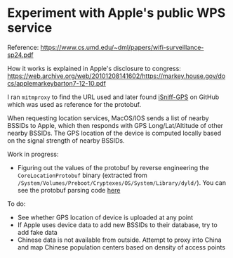 # Experiment with Apple's public WPS service
Reference: https://www.cs.umd.edu/~dml/papers/wifi-surveillance-sp24.pdf

How it works is explained in Apple's disclosure to congress: https://web.archive.org/web/20101208141602/https://markey.house.gov/docs/applemarkeybarton7-12-10.pdf

I ran `mitmproxy` to find the URL used and later found [iSniff-GPS](https://github.com/hubert3/iSniff-GPS) on GitHub which was used as reference for the protobuf.

When requesting location services, MacOS/IOS sends a list of nearby BSSIDs to Apple, which then responds with GPS Long/Lat/Altitude of other nearby BSSIDs. The GPS location of the device is computed locally based on the signal strength of nearby BSSIDs.

Work in progress:
- Figuring out the values of the protobuf by reverse engineering the `CoreLocationProtobuf` binary (extracted from `/System/Volumes/Preboot/Cryptexes/OS/System/Library/dyld/`). You can see the protobuf parsing code [here](./CoreLocationProtobuf.c)

To do:
- See whether GPS location of device is uploaded at any point
- If Apple uses device data to add new BSSIDs to their database, try to add fake data
- Chinese data is not available from outside. Attempt to proxy into China and map Chinese population centers based on density of access points
